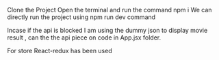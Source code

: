 Clone the Project
Open the terminal and run the command npm i
We can directly run the project using npm run dev command 

Incase if the api is blocked I am using the dummy json to display movie result ,
can the the api piece on code in App.jsx folder.

For store React-redux has been used